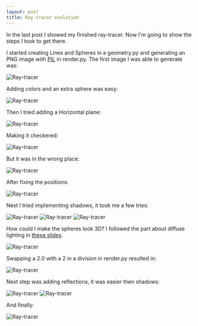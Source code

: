 ```yaml
---
layout: post
title: Ray-tracer evolution
---
```


In the last post I showed my finished ray-tracer. Now I'm going to show the steps I took to get there.

I started creating Lines and Spheres in a geometry.py and generating an PNG image with [PIL](http://effbot.org/imagingbook/pil-index.htm) in render.py. The first image I was able to generate was:

![Ray-tracer](/images/rays1.png "First Image")

Adding colors and an extra sphere was easy:

![Ray-tracer](/images/rays2.png "Colors")

Then I tried adding a Horizontal plane:

![Ray-tracer](/images/rays3.png "Horizontal Plane")

Making it checkered:

![Ray-tracer](/images/rays4.png "Checkered Horizontal Plane")

But it was in the wrong place:

![Ray-tracer](/images/rays5.png "Bad perspective")

After fixing the positions:

![Ray-tracer](/images/rays6.png "Yeah!")

Next I tried implementing shadows, it took me a few tries:

![Ray-tracer](/images/rays7.png "Shadows First Try")
![Ray-tracer](/images/rays8.png "Shadows Second Try (ops)")
![Ray-tracer](/images/rays9.png "Shadows")

How could I make the spheres look 3D? I followed the part about diffuse lighting in [these slides](http://fileadmin.cs.lth.se/cs/Education/EDAN30/lectures/S1-rt.pdf).

![Ray-tracer](/images/rays10.png "Diffuse light")

Swapping a 2.0 with a 2 in a division in render.py resulted in:

![Ray-tracer](/images/rays11.png "Ops!")

Next step was adding reflections, it was easier then shadows:

![Ray-tracer](/images/rays12.png "Reflection First Try")
![Ray-tracer](/images/rays13.png "Reflection")

And finally:

![Ray-tracer](/images/rays14.png "Final Result")

